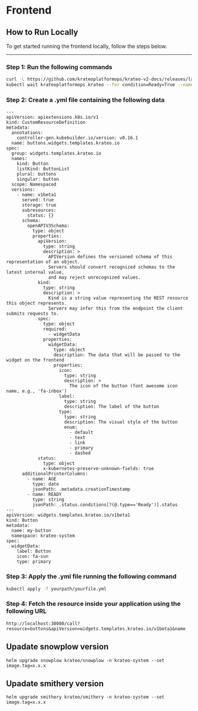 # Frontend

## How to Run Locally

To get started running the frontend locally, follow the steps below.

---

### Step 1: Run the following commands

```bash
curl -L https://github.com/krateoplatformops/krateo-v2-docs/releases/latest/download/kind.sh | sh
kubectl wait krateoplatformops krateo --for condition=Ready=True --namespace krateo-system --timeout=300s
```

### Step 2: Create a .yml file containing the following data

```
---
apiVersion: apiextensions.k8s.io/v1
kind: CustomResourceDefinition
metadata:
  annotations:
    controller-gen.kubebuilder.io/version: v0.16.1
  name: buttons.widgets.templates.krateo.io
spec:
  group: widgets.templates.krateo.io
  names:
    kind: Button
    listKind: ButtonList
    plural: buttons
    singular: button
  scope: Namespaced
  versions:
    - name: v1beta1
      served: true
      storage: true
      subresources:
        status: {}
      schema:
        openAPIV3Schema:
          type: object
          properties:
            apiVersion:
              type: string
              description: >
                APIVersion defines the versioned schema of this representation of an object.
                Servers should convert recognized schemas to the latest internal value,
                and may reject unrecognized values.
            kind:
              type: string
              description: >
                Kind is a string value representing the REST resource this object represents.
                Servers may infer this from the endpoint the client submits requests to.
            spec:
              type: object
              required:
                - widgetData
              properties:
                widgetData:
                  type: object
                  description: The data that will be passed to the widget on the frontend
                  properties:
                    icon:
                      type: string
                      description: >
                        The icon of the button (font awesome icon name, e.g., 'fa-inbox')
                    label:
                      type: string
                      description: The label of the button
                    type:
                      type: string
                      description: The visual style of the button
                      enum:
                        - default
                        - text
                        - link
                        - primary
                        - dashed
            status:
              type: object
              x-kubernetes-preserve-unknown-fields: true
      additionalPrinterColumns:
        - name: AGE
          type: date
          jsonPath: .metadata.creationTimestamp
        - name: READY
          type: string
          jsonPath: .status.conditions[?(@.type=='Ready')].status
---
apiVersion: widgets.templates.krateo.io/v1beta1
kind: Button
metadata:
  name: my-button
  namespace: krateo-system
spec:
  widgetData:
    label: Button
    icon: fa-sun
    type: primary
```

### Step 3: Apply the .yml file running the following command

```bash
kubectl apply -f yourpath/yourfile.yml
```

### Step 4: Fetch the resource inside your application using the following URL

```
http://localhost:30080/call?resource=buttons&apiVersion=widgets.templates.krateo.io/v1beta1&name
```


## Upadate snowplow version

`helm upgrade snowplow krateo/snowplow -n krateo-system --set image.tag=x.x.x`

## Upadate smithery version

`helm upgrade smithery krateo/smithery -n krateo-system --set image.tag=x.x.x`
